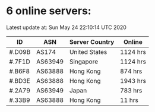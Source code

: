 # 6 online servers:

Latest update at: Sun May 24 22:10:14 UTC 2020

| ID | ASN | Server Country | Online |
| -- | --- | -------------- | ------ |
| #.D09B | AS174 | United States | 1124 hrs |
| #.7F1D | AS63949 | Singapore | 1124 hrs |
| #.B6F8 | AS63888 | Hong Kong | 874 hrs |
| #.BD3E | AS63888 | Hong Kong | 1943 hrs |
| #.2A79 | AS63949 | Japan | 783 hrs |
| #.33B9 | AS63888 | Hong Kong | 11 hrs |


